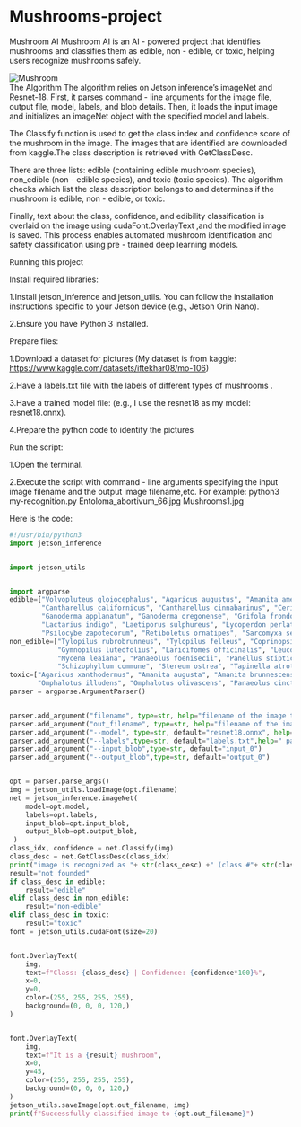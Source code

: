 # Mushrooms-project
Mushroom AI
 Mushroom AI is an AI - powered project that identifies mushrooms and classifies them as edible, non - edible, or toxic, helping users recognize mushrooms safely.

![Mushroom]( https://i.imgur.com/lhdedAy.jpeg "Mushroom")<br>
The Algorithm
The algorithm relies on Jetson inference’s imageNet and Resnet-18. First, it parses command - line arguments for the image file, output file, model, labels, and blob details. Then, it loads the input image and initializes an imageNet object with the specified model and labels.

The Classify function is used to get the class index and confidence score of the mushroom in the image. The images that are identified are downloaded from kaggle.The class description is retrieved with GetClassDesc.

There are three lists: edible (containing edible mushroom species), non_edible (non - edible species), and toxic (toxic species). The algorithm checks which list the class description belongs to and determines if the mushroom is edible, non - edible, or toxic.

Finally, text about the class, confidence, and edibility classification is overlaid on the image using cudaFont.OverlayText ,and the modified image is saved. This process enables automated mushroom identification and safety classification using pre - trained deep learning models.

Running this project

Install required libraries:

1.Install jetson_inference and jetson_utils. You can follow the installation instructions specific to your Jetson device (e.g., Jetson Orin Nano).

2.Ensure you have Python 3 installed.

Prepare files:

1.Download a dataset for pictures     (My dataset is from kaggle:   https://www.kaggle.com/datasets/iftekhar08/mo-106)

2.Have a labels.txt file with the labels of different types of mushrooms . 

3.Have a trained model file:							 (e.g., I use the resnet18 as my model: resnet18.onnx).

4.Prepare the python code to identify the pictures

Run the script:

1.Open the terminal.

2.Execute the script with command - line arguments specifying the input image filename and the output image filename,etc. For example: python3 my-recognition.py Entoloma_abortivum_66.jpg Mushrooms1.jpg

Here is the code:

```python
#!/usr/bin/python3
import jetson_inference


import jetson_utils


import argparse
edible=["Volvopluteus gloiocephalus", "Agaricus augustus", "Amanita amerirubescens", "Amanita calyptrodermsa", "Armillaria mellea", "Armillaria tabescens", "Artomyces pyxidatus", "Bolbitius titubans", "Boletus pallidus", "Boletus rex-veris",
        "Cantharellus californicus", "Cantharellus cinnabarinus", "Cerioporus squamosus", "Chlorophyllum brunneum", "Clitocybe nuda", "Coprinellus micaceus", "Coprinus comatus", "Flammulina velutipes", "Entoloma abortivum",
        "Ganoderma applanatum", "Ganoderma oregonense", "Grifola frondosa", "Hericium coralloides", "Hericium erinaceus", "Hypomyces lactifluorum", "Ischnoderma resinosum", "Laccaria ochropurpurea", "Lacrymaria lacrymabunda",
        "Lactarius indigo", "Laetiporus sulphureus", "Lycoperdon perlatum", "Lycoperdon pyriforme", "Mycena haematopus", "Pleurotus ostreatus", "Pleurotus pulmonarius", "Pluteus cervinus", "Psathyrella candolleana", "Pseudohydnum gelatinosum", "Psilocybe cyanescens", "Psilocybe muliercula", "Psilocybe pelliculosa",
        "Psilocybe zapotecorum", "Retiboletus ornatipes", "Sarcomyxa serotina", "Stropharia ambigua", "Stropharia rugosoannulata", "Suillus americanus", "Suillus luteus", "Suillus spraguei", "Tricholoma murrillianum"]
non_edible=["Tylopilus rubrobrunneus", "Tylopilus felleus", "Coprinopsis lagopus", "Crucibulum laeve", "Cryptoporus volvatus", "Fomitopsis mounceae", "Ganoderma curtisii", "Ganoderma tsugae", "Gliophorus psittacinus", "Gloeophyllum sepiarium",
            "Gymnopilus luteofolius", "Laricifomes officinalis", "Leucoagaricus americanus", "Leucoagaricus leucothites", "Lycogala epidendrum",
            "Mycena leaiana", "Panaeolus foenisecii", "Panellus stipticus", "Phaeolus schweinitzii", "Phyllotopsis nidulans", "Psilocybe caerulescens", "Psilocybe cubensis", "Psilocybe neoxalapensis",
            "Schizophyllum commune", "Stereum ostrea", "Tapinella atrotomentosa", "Trametes versicolor", "Trametes gibbosa", "Trametes betulina", "Trichaptum biforme", "Tricholomopsis rutilans", "Tubaria furfuracea"]
toxic=["Agaricus xanthodermus", "Amanita augusta", "Amanita brunnescens", "Amanita flavoconia", "Amanita muscaria", "Amanita persicina", "Amanita velosa", "Chlorophyllum molybdites", "Daedaleopsis confragosa", "Galerina marginata", "Hygrophoropsis aurantiaca", "Hypholoma fasciculare", "Hypholoma lateritium", "Leratiomyces ceres",
       "Omphalotus illudens", "Omphalotus olivascens", "Panaeolus cinctulus", "Panaeolus papilionaceus", "Phlebia tremellosa", "Psilocybe allenii", "Psilocybe azurescens", "Psilocybe aztecorum", "Psilocybe ovoideocystidiata"]
parser = argparse.ArgumentParser()


parser.add_argument("filename", type=str, help="filename of the image to process")
parser.add_argument("out_filename", type=str, help="filename of the image to output")
parser.add_argument("--model", type=str, default="resnet18.onnx", help="model to use, can be:  googlenet, resnet-18, ect. (see --help for others)")
parser.add_argument("--labels",type=str, default="labels.txt",help=" path to labels.txt")
parser.add_argument("--input_blob",type=str, default="input_0")
parser.add_argument("--output_blob",type=str, default="output_0")


opt = parser.parse_args()
img = jetson_utils.loadImage(opt.filename)
net = jetson_inference.imageNet(
    model=opt.model,
    labels=opt.labels,
    input_blob=opt.input_blob,
    output_blob=opt.output_blob,
 )
class_idx, confidence = net.Classify(img)
class_desc = net.GetClassDesc(class_idx)
print("image is recognized as "+ str(class_desc) +" (class #"+ str(class_idx) +") with " + str(confidence*100)+"% confidence")
result="not founded"
if class_desc in edible:
    result="edible"
elif class_desc in non_edible:
    result="non-edible"
elif class_desc in toxic:
    result="toxic"
font = jetson_utils.cudaFont(size=20)


font.OverlayText(
    img,
    text=f"Class: {class_desc} | Confidence: {confidence*100}%",
    x=0,
    y=0,
    color=(255, 255, 255, 255),
    background=(0, 0, 0, 120,)
)


font.OverlayText(
    img,
    text=f"It is a {result} mushroom",
    x=0,
    y=45,
    color=(255, 255, 255, 255),
    background=(0, 0, 0, 120,)
)
jetson_utils.saveImage(opt.out_filename, img)
print(f"Successfully classified image to {opt.out_filename}")
 ```


